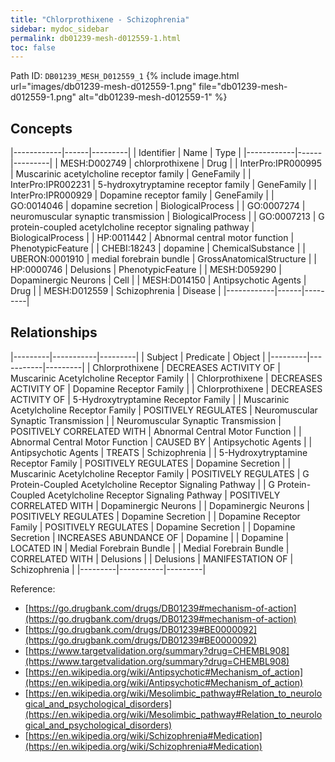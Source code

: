 ```yaml
---
title: "Chlorprothixene - Schizophrenia"
sidebar: mydoc_sidebar
permalink: db01239-mesh-d012559-1.html
toc: false 
---
```



Path ID: `DB01239_MESH_D012559_1`
{% include image.html url="images/db01239-mesh-d012559-1.png" file="db01239-mesh-d012559-1.png" alt="db01239-mesh-d012559-1" %}

## Concepts

|------------|------|---------|
| Identifier | Name | Type    |
|------------|------|---------|
| MESH:D002749 | chlorprothixene | Drug |
| InterPro:IPR000995 | Muscarinic acetylcholine receptor family | GeneFamily |
| InterPro:IPR002231 | 5-hydroxytryptamine receptor family | GeneFamily |
| InterPro:IPR000929 | Dopamine receptor family | GeneFamily |
| GO:0014046 | dopamine secretion | BiologicalProcess |
| GO:0007274 | neuromuscular synaptic transmission | BiologicalProcess |
| GO:0007213 | G protein-coupled acetylcholine receptor signaling pathway | BiologicalProcess |
| HP:0011442 | Abnormal central motor function | PhenotypicFeature |
| CHEBI:18243 | dopamine | ChemicalSubstance |
| UBERON:0001910 | medial forebrain bundle | GrossAnatomicalStructure |
| HP:0000746 | Delusions | PhenotypicFeature |
| MESH:D059290 | Dopaminergic Neurons | Cell |
| MESH:D014150 | Antipsychotic Agents | Drug |
| MESH:D012559 | Schizophrenia | Disease |
|------------|------|---------|

## Relationships

|---------|-----------|---------|
| Subject | Predicate | Object  |
|---------|-----------|---------|
| Chlorprothixene | DECREASES ACTIVITY OF | Muscarinic Acetylcholine Receptor Family |
| Chlorprothixene | DECREASES ACTIVITY OF | Dopamine Receptor Family |
| Chlorprothixene | DECREASES ACTIVITY OF | 5-Hydroxytryptamine Receptor Family |
| Muscarinic Acetylcholine Receptor Family | POSITIVELY REGULATES | Neuromuscular Synaptic Transmission |
| Neuromuscular Synaptic Transmission | POSITIVELY CORRELATED WITH | Abnormal Central Motor Function |
| Abnormal Central Motor Function | CAUSED BY | Antipsychotic Agents |
| Antipsychotic Agents | TREATS | Schizophrenia |
| 5-Hydroxytryptamine Receptor Family | POSITIVELY REGULATES | Dopamine Secretion |
| Muscarinic Acetylcholine Receptor Family | POSITIVELY REGULATES | G Protein-Coupled Acetylcholine Receptor Signaling Pathway |
| G Protein-Coupled Acetylcholine Receptor Signaling Pathway | POSITIVELY CORRELATED WITH | Dopaminergic Neurons |
| Dopaminergic Neurons | POSITIVELY REGULATES | Dopamine Secretion |
| Dopamine Receptor Family | POSITIVELY REGULATES | Dopamine Secretion |
| Dopamine Secretion | INCREASES ABUNDANCE OF | Dopamine |
| Dopamine | LOCATED IN | Medial Forebrain Bundle |
| Medial Forebrain Bundle | CORRELATED WITH | Delusions |
| Delusions | MANIFESTATION OF | Schizophrenia |
|---------|-----------|---------|

Reference: 
  - [https://go.drugbank.com/drugs/DB01239#mechanism-of-action](https://go.drugbank.com/drugs/DB01239#mechanism-of-action)
  - [https://go.drugbank.com/drugs/DB01239#BE0000092](https://go.drugbank.com/drugs/DB01239#BE0000092)
  - [https://www.targetvalidation.org/summary?drug=CHEMBL908](https://www.targetvalidation.org/summary?drug=CHEMBL908)
  - [https://en.wikipedia.org/wiki/Antipsychotic#Mechanism_of_action](https://en.wikipedia.org/wiki/Antipsychotic#Mechanism_of_action)
  - [https://en.wikipedia.org/wiki/Mesolimbic_pathway#Relation_to_neurological_and_psychological_disorders](https://en.wikipedia.org/wiki/Mesolimbic_pathway#Relation_to_neurological_and_psychological_disorders)
  - [https://en.wikipedia.org/wiki/Schizophrenia#Medication](https://en.wikipedia.org/wiki/Schizophrenia#Medication)

